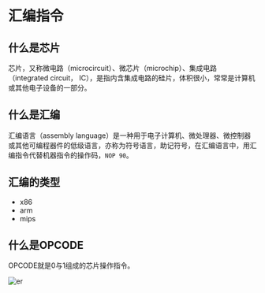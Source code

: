 # 汇编指令

## 什么是芯片
芯片，又称微电路（microcircuit）、微芯片（microchip）、集成电路（integrated circuit， IC），是指内含集成电路的硅片，体积很小，常常是计算机或其他电子设备的一部分。


## 什么是汇编
汇编语言（assembly language）是一种用于电子计算机、微处理器、微控制器或其他可编程器件的低级语言，亦称为符号语言，助记符号，在汇编语言中，用汇编指令代替机器指令的操作码，`NOP 90`。

<DocsAD/>

## 汇编的类型
* x86
* arm
* mips


## 什么是OPCODE
OPCODE就是0与1组成的芯片操作指令。

![er](/imgs/rev/opcode/ass.png)
